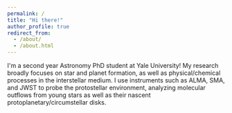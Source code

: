 ```yaml
---
permalink: /
title: "Hi there!"
author_profile: true
redirect_from: 
  - /about/
  - /about.html
---
```


I'm a second year Astronomy PhD student at Yale University! My research broadly focuses on star and planet formation, as well as physical/chemical processes in the interstellar medium. I use instruments such as ALMA, SMA, and JWST to probe the protostellar environment, analyzing molecular outflows from young stars as well as their nascent protoplanetary/circumstellar disks.
